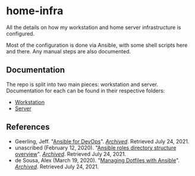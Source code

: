 # home-infra

All the details on how my workstation and home server infrastructure is configured.

Most of the configuration is done via Ansible, with some shell scripts here and there. Any manual steps are also documented.

## Documentation

The repo is split into two main pieces: workstation and server. Documentation for each can be found in their respective folders:

- [Workstation](docs/workstation/README.md)
- [Server](docs/server/Server_redesign_notes.md)

## References

- Geerling, Jeff. "[Ansible for DevOps](https://www.ansiblefordevops.com/)". *[Archived](https://web.archive.org/web/20210724131446/https://www.ansiblefordevops.com/)*. Retrieved July 24, 2021.
- unascribed (February 12, 2020). "[Ansible roles directory structure overview](https://www.golinuxcloud.com/ansible-roles-directory-structure-tutorial)". *[Archived](https://web.archive.org/web/20210724131606/https://www.golinuxcloud.com/ansible-roles-directory-structure-tutorial)*. Retrieved July 24, 2021.
- de Sousa, Alex (March 19, 2020). "[Managing Dotfiles with Ansible](https://thebroken.link/managing-dotfiles-with-ansible/)". *[Archived](https://web.archive.org/web/20210724131740/https://thebroken.link/managing-dotfiles-with-ansible/)*. Retrieved July 24, 2021.
